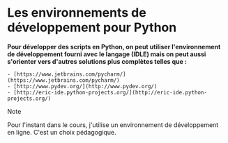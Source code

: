# Les environnements de développement pour Python

**Pour développer des scripts en Python, on peut utiliser l'environnement de développement fourni avec le langage (IDLE) mais on peut aussi s'orienter vers d'autres solutions plus complètes telles que :**

	- [https://www.jetbrains.com/pycharm/](https://www.jetbrains.com/pycharm/)
	- [http://www.pydev.org/](http://www.pydev.org/)
	- [http://eric-ide.python-projects.org/](http://eric-ide.python-projects.org/)

>[!note]
>Pour l'instant dans le cours, j'utilise un environnement de développement en ligne. C'est un choix pédagogique.


